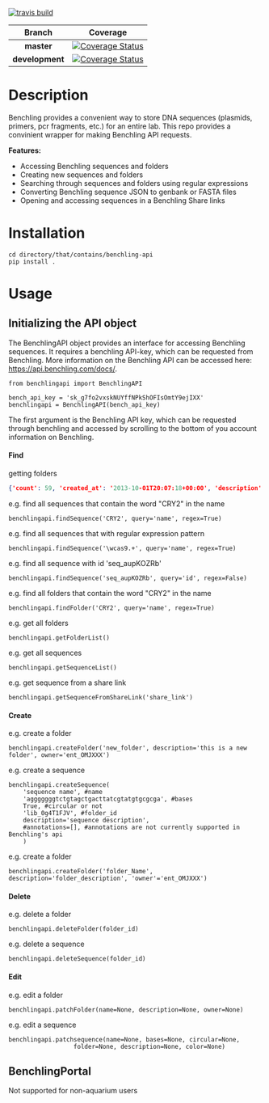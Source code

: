 [![travis build](https://img.shields.io/travis/klavinslab/benchling-api.svg)](https://travis-ci.org/klavinslab/benchling-api)


Branch | Coverage
:---: | :---:
**master** | [![Coverage Status](https://coveralls.io/repos/github/klavinslab/benchling-api/badge.svg?branch=master)](https://coveralls.io/github/klavinslab/benchling-api?branch=master)
**development** | [![Coverage Status](https://coveralls.io/repos/github/klavinslab/benchling-api/badge.svg?branch=development)](https://coveralls.io/github/klavinslab/benchling-api?branch=development)

# Description
Benchling provides a convenient way to store DNA sequences (plasmids, primers, pcr
fragments, etc.) for an entire lab. This repo provides a convinient wrapper for
making Benchling API requests.

<b>Features:</b>
<ul>
<li>Accessing Benchling sequences and folders</li>
<li>Creating new sequences and folders</li>
<li>Searching through sequences and folders using regular expressions</li>
<li>Converting Benchling sequence JSON to genbank or FASTA files</li>
<li>Opening and accessing sequences in a Benchling Share links</li>
</ul>

# Installation
	cd directory/that/contains/benchling-api
	pip install .

# Usage

## Initializing the API object

The BenchlingAPI object provides an interface for accessing Benchling sequences. 
It requires a benchling API-key, which can be requested from Benchling. More information
on the Benchling API can be accessed here: https://api.benchling.com/docs/.

	from benchlingapi import BenchlingAPI
	
	bench_api_key = 'sk_g7fo2vxskNUYffNPkShOFIsOmtY9ejIXX'
	benchlingapi = BenchlingAPI(bench_api_key)

The first argument is the Benchling API key, which can be requested through benchling and accessed by scrolling to the bottom of you account information on Benchling.

#### Find

getting folders
```json
{'count': 59, 'created_at': '2013-10-01T20:07:18+00:00', 'description': '', 'id': 'lib_pP6d50rJn1', 'modified_at': '2017-01-20T21:57:55.991758+00:00', 'name': 'Plasmids', 'owner': 'ent_A7BlnCcJTU', 'permissions': {'admin': True, 'appendable': True, 'owner': False, 'readable': True, 'writable': True}, 'sequences': [{'id': 'seq_wHiaXdFM', 'name': 'pGPT4-pGAL1-G(m)AVNY', 'folder': 'lib_pP6d50rJn1'}, {'id': 'seq_WQ0wqb9f', 'name': 'pMODU6-pGALZ4-iaaH', 'folder': 'lib_pP6d50rJn1'}, {'id': 'seq_okitCPyx', 'name': 'pGPT4-pGAL1-GAVNY(VP64)', 'folder': 'lib_pP6d50rJn1'}, {'id': 'seq_bw3XWuZU', 'name': 'pMODT4-pGALZ4-AVNY', 'folder': 'lib_pP6d50rJn1'}, {'id': 'seq_K5hwGNwg', 'name': 'pMODU6-pGAL1-BleoMX', 'folder': 'lib_pP6d50rJn1'}, {'id': 'seq_AyQ7ToIn', 'name': 'pBR322 (Sample Sequence)', 'folder': 'lib_pP6d50rJn1'}, {'id': 'seq_t77GYXRB', 'name': 'pGPT4-pGAL1-EGFP', 'folder': 'lib_pP6d50rJn1'}, {'id': 'seq_5bmPzcKN', 'name': 'pMODU6-pGALZ4-NatMX', 'folder': 'lib_pP6d50rJn1'}, {'id': 'seq_Na2oNxzs', 'name': 'pMODU6-pGALZ4-FAR1-mut-87aa', 'folder': 'lib_pP6d50rJn1'}, {'id': 'seq_0FmHFzJe', 'name': 'pMODT4-pGAL1-attB1-GAVNY', 'folder': 'lib_pP6d50rJn1'}, {'id': 'seq_m42PVReQ', 'name': 'pMODT4-pGALZ4-Z4AVNY', 'folder': 'lib_pP6d50rJn1'}, {'id': 'seq_mfMW58Dd', 'name': 'pGPL5G-pGALZ4-URA3', 'folder': 'lib_pP6d50rJn1'}, {'id': 'seq_QteKmJdS', 'name': 'pGPT4-pGAL1-GAVNY_mutated_library', 'folder': 'lib_pP6d50rJn1'}, {'id': 'seq_usn0K27s', 'name': 'pMODU6-pGALZ4-BleoMX', 'folder': 'lib_pP6d50rJn1'}, {'id': 'seq_i0Yl6uzk', 'name': 'pMODH8-pGPD-TIR1_DM', 'folder': 'lib_pP6d50rJn1'}, {'id': 'seq_TWAJLtvz', 'name': 'pMODU6-pGAL1-P1G1-HygMX', 'folder': 'lib_pP6d50rJn1'}, {'id': 'seq_2rKmILGU', 'name': 'pMODU6-pGAL1-NatMX', 'folder': 'lib_pP6d50rJn1'}, {'id': 'seq_5AXMlSvB', 'name': 'pYMOD2Kmx_pGAL1-HYG_pGAL1-iaah', 'folder': 'lib_pP6d50rJn1'}, {'id': 'seq_qihkmlW4', 'name': 'pMODU6-pGAL1-AlphaFactor', 'folder': 'lib_pP6d50rJn1'}, {'id': 'seq_k0MuYdIM', 'name': 'pMODU6-pGAL1-IAA17T2-FAR1', 'folder': 'lib_pP6d50rJn1'}, {'id': 'seq_7yXay7Ep', 'name': 'pGP8G-TIR1-Y', 'folder': 'lib_pP6d50rJn1'}, {'id': 'seq_GuqSGBXY', 'name': 'pGPT4-pGAL1-GAVNY(VP64) new design', 'folder': 'lib_pP6d50rJn1'}, {'id': 'seq_fkFjzKkb', 'name': 'v63_pGP8zGAL-STE5(-)RING-SNC2 C-term', 'folder': 'lib_pP6d50rJn1'}, {'id': 'seq_PKJNfuZA', 'name': 'pGPH8-pGAL1-GAVNY_v2', 'folder': 'lib_pP6d50rJn1'}, {'id': 'seq_f4GgnFdY', 'name': 'pGPT4-pGAL1-GAVNY_seq_verified', 'folder': 'lib_pP6d50rJn1'}, {'id': 'seq_SGfG2YeB', 'name': 'pMODU6-pGALZ4-HygMX', 'folder': 'lib_pP6d50rJn1'}, {'id': 'seq_vA5dxrqd', 'name': 'pMODU6-pGALZ4-AlphaFactor', 'folder': 'lib_pP6d50rJn1'}, {'id': 'seq_tMz0Xv3g', 'name': 'pMODU6-pGAL1-FAR1-L1-IAA17T2', 'folder': 'lib_pP6d50rJn1'}, {'id': 'seq_2xGw2yCj', 'name': 'pGPH8-pGAL1-GAVNY', 'folder': 'lib_pP6d50rJn1'}, {'id': 'seq_rwDoRd9Q', 'name': 'pMODU6-pGALZ4-FAR1', 'folder': 'lib_pP6d50rJn1'}, {'id': 'seq_ri07UntS', 'name': 'pMODU6-pGPD-EYFP', 'folder': 'lib_pP6d50rJn1'}, {'id': 'seq_TsTM0B8q', 'name': 'pMOD4-pGAL1Z3(P3)-MF(AL', 'folder': 'lib_pP6d50rJn1'}, {'id': 'seq_QGfqobtP', 'name': 'pGPT4-pGAL1-AVNY', 'folder': 'lib_pP6d50rJn1'}, {'id': 'seq_9ph0SnJV', 'name': 'AmpR-T4-pGAL1-GAL4DBD-L1', 'folder': 'lib_pP6d50rJn1'}, {'id': 'seq_F4tEc0XU', 'name': 'pMODU6-pGALZ4-STE5(-)RING', 'folder': 'lib_pP6d50rJn1'}, {'id': 'seq_iGdjEEx4', 'name': 'pGPT4-pGAL1-P1G1-GEV', 'folder': 'lib_pP6d50rJn1'}, {'id': 'seq_hhI5TTbO', 'name': 'pMODU6-pGAL1-FAR1-IAA17T2', 'folder': 'lib_pP6d50rJn1'}, {'id': 'seq_AgQ1w9ak', 'name': 'pLAB2', 'folder': 'lib_pP6d50rJn1'}, {'id': 'seq_y9xdtVx7', 'name': 'pMODKan-HO-pACT1GEV', 'folder': 'lib_pP6d50rJn1'}, {'id': 'seq_D1iAdKMz', 'name': 'pGPL5G-pGAL1-URA3', 'folder': 'lib_pP6d50rJn1'}, {'id': 'seq_etTsAfD4', 'name': 'pGPU6-pGALZ4-eYFP', 'folder': 'lib_pP6d50rJn1'}, {'id': 'seq_5HcRWKi8', 'name': 'pMODU6-pGALZ4-P1G1-HygMX', 'folder': 'lib_pP6d50rJn1'}, {'id': 'seq_Qc6f2Kii', 'name': 'pMOD4G-NLS_dCas9_VP64', 'folder': 'lib_pP6d50rJn1'}, {'id': 'seq_VazadBJw', 'name': 'pGPT4-pGAL1-GAVNY', 'folder': 'lib_pP6d50rJn1'}, {'id': 'seq_ztl4dnOW', 'name': 'pLAB1', 'folder': 'lib_pP6d50rJn1'}, {'id': 'seq_kKtPZ1Rs', 'name': 'pMODT4-pGAL1-P1G1-GAVNY', 'folder': 'lib_pP6d50rJn1'}, {'id': 'seq_4ccBmI1j', 'name': 'pGPU6-pGAL1-AFB2', 'folder': 'lib_pP6d50rJn1'}, {'id': 'seq_tFGIIL0C', 'name': 'pMODU6-pGAL1-FAR1', 'folder': 'lib_pP6d50rJn1'}, {'id': 'seq_7O7ThYSI', 'name': 'pMODU6-pGALZ4-Z4AVNY', 'folder': 'lib_pP6d50rJn1'}, {'id': 'seq_w2IZPFzd', 'name': 'pMODOK-pACT1-GAVNY', 'folder': 'lib_pP6d50rJn1'}, {'id': 'seq_UbsucV1t', 'name': 'pMODU6-pGAL1-HygMX', 'folder': 'lib_pP6d50rJn1'}, {'id': 'seq_Nv6wYspV', 'name': 'FAR1-mut-87aa-TP', 'folder': 'lib_pP6d50rJn1'}, {'id': 'seq_rzQGBzv2', 'name': 'pGP5G-ccdB', 'folder': 'lib_pP6d50rJn1'}, {'id': 'seq_QuWMpfRK', 'name': 'pMODT4-pGAL1-attB1-GVNY', 'folder': 'lib_pP6d50rJn1'}, {'id': 'seq_l5VHTc8Z', 'name': 'pGPU6-pGAL1-TIR1_DM', 'folder': 'lib_pP6d50rJn1'}, {'id': 'seq_6VN5FDpP', 'name': 'pMODOK-pACT1-GAVN', 'folder': 'lib_pP6d50rJn1'}, {'id': 'seq_2MFFshfl', 'name': 'pYMOD2Kmx_pGAL1-HYG_ZEV4-cassette', 'folder': 'lib_pP6d50rJn1'}, {'id': 'seq_IyZI9bEh', 'name': 'pMODU6-pGAL1-FAR1-L1-IAA17T1_opt', 'folder': 'lib_pP6d50rJn1'}, {'id': 'seq_beOWphBv', 'name': 'pMODKan-HO-pACT1-ZEV4', 'folder': 'lib_pP6d50rJn1'}], 'type': 'ALL'}
```

e.g. find all sequences that contain the word "CRY2" in the name

	benchlingapi.findSequence('CRY2', query='name', regex=True)
	
e.g. find all sequences that with regular expression pattern

	benchlingapi.findSequence('\wcas9.+', query='name', regex=True)
	
e.g. find all sequence with id 'seq_aupKOZRb'

	benchlingapi.findSequence('seq_aupKOZRb', query='id', regex=False)
	
	
e.g. find all folders that contain the word "CRY2" in the name

	benchlingapi.findFolder('CRY2', query='name', regex=True)
	
e.g. get all folders

	benchlingapi.getFolderList()
	
e.g. get all sequences
	
	benchlingapi.getSequenceList()
	
e.g. get sequence from a share link

	benchlingapi.getSequenceFromShareLink('share_link')

#### Create

e.g. create a folder

	benchlingapi.createFolder('new_folder', description='this is a new folder', owner='ent_OMJXXX')

e.g. create a sequence

	benchlingapi.createSequence(
		'sequence name', #name
		'agggggggtctgtagctgacttatcgtatgtgcgcga', #bases
		True, #circular or not
		'lib_0g4T1FJV', #folder_id
		description='sequence description',
		#annotations=[], #annotations are not currently supported in Benchling's api
		)
		
e.g. create a folder

	benchlingapi.createFolder('folder_Name', description='folder_description', 'owner'='ent_OMJXXX')
	
#### Delete

e.g. delete a folder

	benchlingapi.deleteFolder(folder_id)

e.g. delete a sequence

	benchlingapi.deleteSequence(folder_id)

#### Edit

e.g. edit a folder

	benchlingapi.patchFolder(name=None, description=None, owner=None)

e.g. edit a sequence

	benchlingapi.patchsequence(name=None, bases=None, circular=None,
                      folder=None, description=None, color=None)

## BenchlingPortal

Not supported for non-aquarium users
